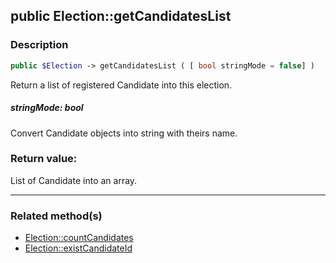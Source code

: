 ## public Election::getCandidatesList

### Description    

```php
public $Election -> getCandidatesList ( [ bool stringMode = false] )
```

Return a list of registered Candidate into this election.    


##### **stringMode:** *bool*   
Convert Candidate objects into string with theirs name.    



### Return value:   

List of Candidate into an array.


---------------------------------------

### Related method(s)      

* [Election::countCandidates](../Election%20Class/public%20Election--countCandidates.md)    
* [Election::existCandidateId](../Election%20Class/public%20Election--existCandidateId.md)    
